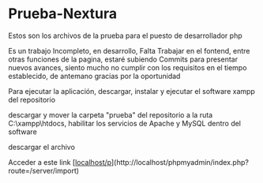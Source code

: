 # Prueba-Nextura

Estos son los archivos de la prueba para el puesto de desarrollador php

Es un trabajo Incompleto, en desarrollo, Falta Trabajar en el fontend, entre otras funciones de la pagina, estaré subiendo Commits para presentar nuevos avances, siento mucho no cumplir con los requisitos en el tiempo establecido, de antemano gracias por la oportunidad

Para ejecutar la aplicación, descargar, instalar y ejecutar el software xampp del repositorio 

descargar y mover la carpeta "prueba" del repositorio a la ruta C:\xampp\htdocs, habilitar los servicios de Apache y MySQL dentro del software

descargar el archivo 


Acceder a este link [[localhost/p](http://localhost/phpmyadmin/)](http://localhost/phpmyadmin/index.php?route=/server/import)
